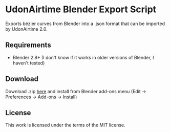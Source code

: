 # UdonAirtime Blender Export Script
Exports bézier curves from Blender into a .json format that can be imported by UdonAirtime 2.0.

## Requirements
* Blender 2.8+ (I don't know if it works in older versions of Blender, I haven't tested)

## Download
Download .zip [here](https://github.com/squiddingme/UdonAirtimeBlenderExport/archive/refs/heads/master.zip) and install from Blender add-ons menu (Edit -> Preferences -> Add-ons -> Install)

## License
This work is licensed under the terms of the MIT license.